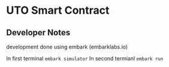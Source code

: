 # UTO Smart Contract

## Developer Notes
development done using embark (embarklabs.io)

In first terminal `embark simulator`
In second termianl `embark run`